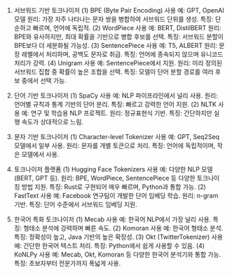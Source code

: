 1. 서브워드 기반 토크나이저
(1) BPE (Byte Pair Encoding)
사용 예: GPT, OpenAI 모델
원리: 가장 자주 나타나는 문자 쌍을 병합하여 서브워드 단위를 생성.
특징: 단순하고 빠르며, 언어에 독립적.
(2) WordPiece
사용 예: BERT, DistilBERT
원리: BPE와 유사하지만, 최대 확률을 기반으로 병합 후보를 선택.
특징: 서브워드 분할이 BPE보다 더 세분화될 가능성.
(3) SentencePiece
사용 예: T5, ALBERT
원리: 문장 레벨에서 처리하며, 공백도 문자로 취급.
특징: 언어에 종속되지 않으며 유니코드 처리가 강력.
(4) Unigram
사용 예: SentencePiece에서 지원.
원리: 미리 정의된 서브워드 집합 중 확률이 높은 조합을 선택.
특징: 모델이 단어 분할 경로를 여러 후보 중에서 선택 가능.

2. 단어 기반 토크나이저
(1) SpaCy
사용 예: NLP 파이프라인에서 널리 사용.
원리: 언어별 규칙과 통계 기반의 단어 분리.
특징: 빠르고 강력한 언어 지원.
(2) NLTK
사용 예: 연구 및 학습용 NLP 프로젝트.
원리: 정규표현식 기반.
특징: 간단하지만 실행 속도가 상대적으로 느림.

3. 문자 기반 토크나이저
(1) Character-level Tokenizer
사용 예: GPT, Seq2Seq 모델에서 일부 사용.
원리: 문자를 개별 토큰으로 처리.
특징: 언어에 독립적이며, 작은 모델에서 사용.

4. 토크나이저 플랫폼
(1) Hugging Face Tokenizers
사용 예: 다양한 NLP 모델(BERT, GPT 등).
원리: BPE, WordPiece, SentencePiece 등 다양한 토크나이징 방법 지원.
특징: Rust로 구현되어 매우 빠르며, Python과 통합 가능.
(2) FastText
사용 예: Facebook 연구팀이 개발한 단어 임베딩 학습.
원리: n-gram 기반.
특징: 단어 수준에서 서브워드 임베딩 지원.

5. 한국어 특화 토크나이저
(1) Mecab
사용 예: 한국어 NLP에서 가장 널리 사용.
특징: 형태소 분석에 강력하며 빠른 속도.
(2) Komoran
사용 예: 한국어 형태소 분석.
특징: 정확성이 높고, Java 기반의 높은 확장성.
(3) Okt (TwitterTokenizer)
사용 예: 간단한 한국어 텍스트 처리.
특징: Python에서 쉽게 사용할 수 있음.
(4) KoNLPy
사용 예: Mecab, Okt, Komoran 등 다양한 한국어 분석기와 통합 가능.
특징: 초보자부터 전문가까지 폭넓게 사용.